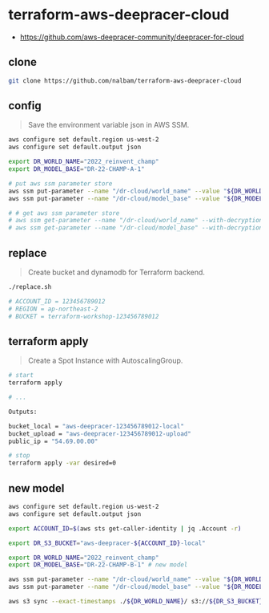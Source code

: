# terraform-aws-deepracer-cloud

* <https://github.com/aws-deepracer-community/deepracer-for-cloud>

## clone

```bash
git clone https://github.com/nalbam/terraform-aws-deepracer-cloud
```

## config

> Save the environment variable json in AWS SSM.

```bash
aws configure set default.region us-west-2
aws configure set default.output json

export DR_WORLD_NAME="2022_reinvent_champ"
export DR_MODEL_BASE="DR-22-CHAMP-A-1"

# put aws ssm parameter store
aws ssm put-parameter --name "/dr-cloud/world_name" --value "${DR_WORLD_NAME}" --type SecureString --overwrite | jq .
aws ssm put-parameter --name "/dr-cloud/model_base" --value "${DR_MODEL_BASE}" --type SecureString --overwrite | jq .

# # get aws ssm parameter store
# aws ssm get-parameter --name "/dr-cloud/world_name" --with-decryption | jq .Parameter.Value -r
# aws ssm get-parameter --name "/dr-cloud/model_base" --with-decryption | jq .Parameter.Value -r
```

## replace

> Create bucket and dynamodb for Terraform backend.

```bash
./replace.sh

# ACCOUNT_ID = 123456789012
# REGION = ap-northeast-2
# BUCKET = terraform-workshop-123456789012
```

## terraform apply

> Create a Spot Instance with AutoscalingGroup.

```bash
# start
terraform apply

# ...

Outputs:

bucket_local = "aws-deepracer-123456789012-local"
bucket_upload = "aws-deepracer-123456789012-upload"
public_ip = "54.69.00.00"

# stop
terraform apply -var desired=0
```

## new model

```bash
aws configure set default.region us-west-2
aws configure set default.output json

export ACCOUNT_ID=$(aws sts get-caller-identity | jq .Account -r)

export DR_S3_BUCKET="aws-deepracer-${ACCOUNT_ID}-local"

export DR_WORLD_NAME="2022_reinvent_champ"
export DR_MODEL_BASE="DR-22-CHAMP-B-1" # new model

aws ssm put-parameter --name "/dr-cloud/world_name" --value "${DR_WORLD_NAME}" --type SecureString --overwrite | jq .
aws ssm put-parameter --name "/dr-cloud/model_base" --value "${DR_MODEL_BASE}" --type SecureString --overwrite | jq .

aws s3 sync --exact-timestamps ./${DR_WORLD_NAME}/ s3://${DR_S3_BUCKET}/${DR_WORLD_NAME}/
```
